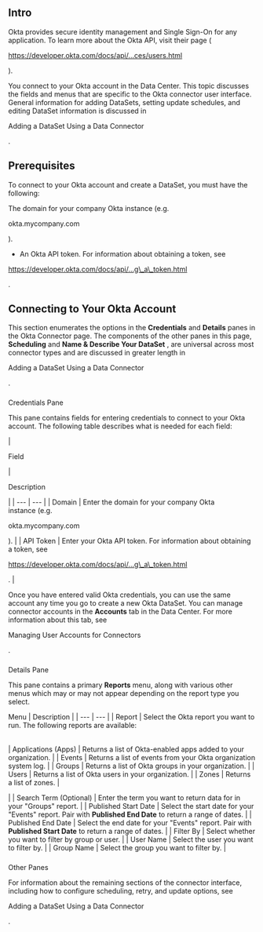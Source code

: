 

Intro
-------

Okta provides secure identity management and Single Sign-On for any application. To learn more about the Okta API, visit their page (

https://developer.okta.com/docs/api/...ces/users.html

).


 You connect to your Okta account in the Data Center. This topic discusses the fields and menus that are specific to the Okta connector user interface. General information for adding DataSets, setting update schedules, and editing DataSet information is discussed in

Adding a DataSet Using a Data Connector

.


 Prerequisites
---------------

To connect to your Okta account and create a DataSet, you must have the following:

 The domain for your company Okta instance (e.g.


 okta.mycompany.com


 ).
* An Okta API token. For information about obtaining a token, see

https://developer.okta.com/docs/api/...g\_a\_token.html

.

Connecting to Your Okta Account
---------------------------------


 This section enumerates the options in the
 **Credentials**
 and
 **Details**
 panes in the Okta Connector page. The components of the other panes in this page,
 **Scheduling**
 and
 **Name & Describe Your DataSet**
 , are universal across most connector types and are discussed in greater length in

Adding a DataSet Using a Data Connector

.


###

Credentials Pane


 This pane contains fields for entering credentials to connect to your Okta account. The following table describes what is needed for each field:


|

Field

|

Description

|
| --- | --- |
|
 Domain
  |
 Enter the domain for your company Okta instance (e.g.


 okta.mycompany.com


 ).
  |
|
 API Token
  |
 Enter your Okta API token. For information about obtaining a token, see

https://developer.okta.com/docs/api/...g\_a\_token.html

.
  |


 Once you have entered valid Okta credentials, you can use the same account any time you go to create a new Okta DataSet. You can manage connector accounts in the
 **Accounts**
 tab in the Data Center. For more information about this tab, see

Managing User Accounts for Connectors

.


###
 Details Pane

This pane contains a primary
 **Reports**
 menu, along with various other menus which may or may not appear depending on the report type you select.


 Menu
  |
 Description
  |
| --- | --- |
|
 Report
  |
 Select the Okta report you want to run. The following reports are available:


|  |  |
| --- | --- |
|
 Applications (Apps)
  |
 Returns a list of Okta-enabled apps added to your organization.
  |
|
 Events
  |
 Returns a list of events from your Okta organization system log.
  |
|
 Groups
  |
 Returns a list of Okta groups in your organization.
  |
|
 Users
  |
 Returns a list of Okta users in your organization.
  |
|
 Zones
  |
 Returns a list of zones.
  |

|
|
 Search Term (Optional)
  |
 Enter the term you want to return data for in your "Groups" report.
  |
|
 Published Start Date
  |
 Select the start date for your "Events" report. Pair with
 **Published End Date**
 to return a range of dates.
  |
|
 Published End Date
  |
 Select the end date for your "Events" report. Pair with
 **Published Start Date**
 to return a range of dates.
  |
|
 Filter By
  |
 Select whether you want to filter by group or user.
  |
|
 User Name
  |
 Select the user you want to filter by.
  |
|
 Group Name
  |
 Select the group you want to filter by.
  |


###
 Other Panes

For information about the remaining sections of the connector interface, including how to configure scheduling, retry, and update options, see

Adding a DataSet Using a Data Connector

.


